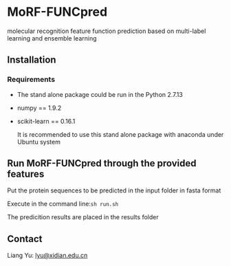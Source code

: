 # MoRF-FUNCpred
molecular recognition feature function prediction based on multi-label learning and ensemble learning
## Installation

### Requirements

- The stand alone package could be run in the Python 2.7.13

- numpy == 1.9.2

- scikit-learn == 0.16.1

  It is recommended to use this stand alone package with anaconda under Ubuntu system

## Run MoRF-FUNCpred through the provided features

Put the protein sequences to be predicted in the input folder in fasta format

Execute in the command line:`sh run.sh`

The predicition results are placed in the results folder

## Contact

Liang Yu: lyu@xidian.edu.cn
